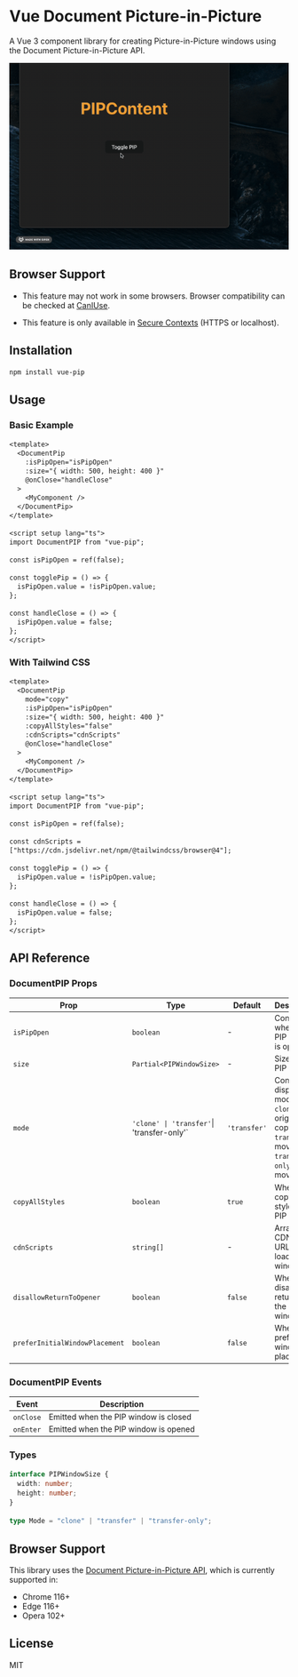 # Vue Document Picture-in-Picture

A Vue 3 component library for creating Picture-in-Picture windows using the Document Picture-in-Picture API.

![Vue PIP Demo](./demo.gif)

## Browser Support

- This feature may not work in some browsers. Browser compatibility can be checked at [CanIUse](https://caniuse.com/mdn-api_documentpictureinpicture).

- This feature is only available in [Secure Contexts](https://developer.mozilla.org/en-US/docs/Web/Security/Secure_Contexts) (HTTPS or localhost).

## Installation

```bash
npm install vue-pip
```

## Usage

### Basic Example

```vue
<template>
  <DocumentPip
    :isPipOpen="isPipOpen"
    :size="{ width: 500, height: 400 }"
    @onClose="handleClose"
  >
    <MyComponent />
  </DocumentPip>
</template>

<script setup lang="ts">
import DocumentPIP from "vue-pip";

const isPipOpen = ref(false);

const togglePip = () => {
  isPipOpen.value = !isPipOpen.value;
};

const handleClose = () => {
  isPipOpen.value = false;
};
</script>
```

### With Tailwind CSS

```vue
<template>
  <DocumentPip
    mode="copy"
    :isPipOpen="isPipOpen"
    :size="{ width: 500, height: 400 }"
    :copyAllStyles="false"
    :cdnScripts="cdnScripts"
    @onClose="handleClose"
  >
    <MyComponent />
  </DocumentPip>
</template>

<script setup lang="ts">
import DocumentPIP from "vue-pip";

const isPipOpen = ref(false);

const cdnScripts = ["https://cdn.jsdelivr.net/npm/@tailwindcss/browser@4"];

const togglePip = () => {
  isPipOpen.value = !isPipOpen.value;
};

const handleClose = () => {
  isPipOpen.value = false;
};
</script>
```

## API Reference

### DocumentPIP Props

| Prop                           | Type                                       | Default      | Description                                                                                                           |
| ------------------------------ | ------------------------------------------ | ------------ | --------------------------------------------------------------------------------------------------------------------- |
| `isPipOpen`                    | `boolean`                                  | -            | Controls whether the PIP window is open                                                                               |
| `size`                         | `Partial<PIPWindowSize>`                   | -            | Size of the PIP window                                                                                                |
| `mode`                         | `'clone' \| 'transfer'`\| 'transfer-only'` | `'transfer'` | Content display mode<br>`clone`: keep original + copy<br>`transfer`: move to PIP<br>`transfer-only`: only move to PIP |
| `copyAllStyles`                | `boolean`                                  | `true`       | Whether to copy all styles to PIP window                                                                              |
| `cdnScripts`                   | `string[]`                                 | -            | Array of CDN script URLs to load in PIP window                                                                        |
| `disallowReturnToOpener`       | `boolean`                                  | `false`      | Whether to disallow returning to the opener window                                                                    |
| `preferInitialWindowPlacement` | `boolean`                                  | `false`      | Whether to prefer initial window placement                                                                            |

### DocumentPIP Events

| Event     | Description                           |
| --------- | ------------------------------------- |
| `onClose` | Emitted when the PIP window is closed |
| `onEnter` | Emitted when the PIP window is opened |

### Types

```typescript
interface PIPWindowSize {
  width: number;
  height: number;
}

type Mode = "clone" | "transfer" | "transfer-only";
```

## Browser Support

This library uses the [Document Picture-in-Picture API](https://developer.chrome.com/docs/web-platform/document-picture-in-picture/), which is currently supported in:

- Chrome 116+
- Edge 116+
- Opera 102+

## License

MIT
